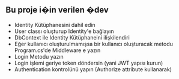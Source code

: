 ## Bu proje i�in verilen �dev
- Identity Kütüphanesini dahil edin
- User classı oluşturup Identity'e bağlayın
- DbContext ile Identity Kütüphaneini ilişkilendiri
- Eğer kullanıcı oluşturulmamışsa bir kullanıcı oluşturacak metodu Program.cs'de Middleware e yazın
- Login Metodu yazın
- Login işlemi geriye token döndersin (yani JWT yapısı kurun)
- Authentication kontrolünü yapın (Authorize attribute kullanarak)